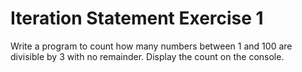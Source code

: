 # Iteration Statement Exercise 1
Write a program to count how many numbers between 1 and 100 are divisible by 3 with no remainder. Display the count on the console.
